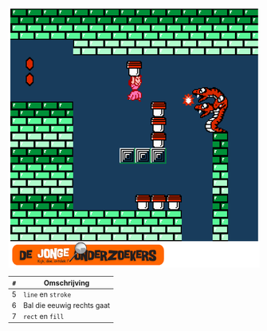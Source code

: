 ![Boek 2](Voorpagina2.png)

`#`|Omschrijving
---|---
5|`line` en `stroke`
6|Bal die eeuwig rechts gaat
7|`rect` en `fill`
